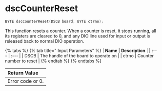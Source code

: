 # dscCounterReset

```c
BYTE dscCounterReset(DSCB board, BYTE ctrno);
```

This function resets a counter. When a counter is reset, it stops running, all its registers are cleared to 0, and any DIO line used for input or output is released back to normal DIO operation.

{% tabs %}
{% tab title=" Input Parameters" %}
| **Name** | **Description** |
| :--- | :--- |
| DSCB  | The handle of the board to operate on |
| ctrno | Counter number to reset |
{% endtab %}
{% endtabs %}

| Return Value |
| :--- |
| Error code or 0. |



